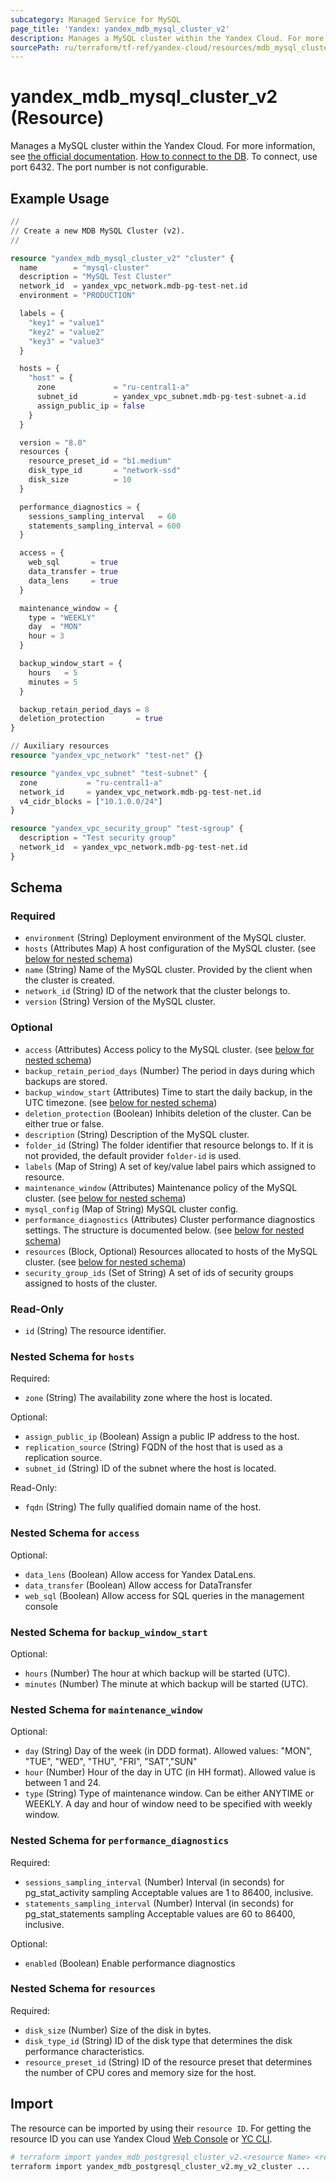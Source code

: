 ```yaml
---
subcategory: Managed Service for MySQL
page_title: 'Yandex: yandex_mdb_mysql_cluster_v2'
description: Manages a MySQL cluster within the Yandex Cloud. For more information, see the official documentation https://cloud.yandex.com/docs/managed-mysql/. How to connect to the DB https://yandex.cloud/docs/managed-mysql/quickstart#connect. To connect, use port 6432. The port number is not configurable.
sourcePath: ru/terraform/tf-ref/yandex-cloud/resources/mdb_mysql_cluster_v2.md
---
```


# yandex_mdb_mysql_cluster_v2 (Resource)

Manages a MySQL cluster within the Yandex Cloud. For more information, see [the official documentation](https://cloud.yandex.com/docs/managed-mysql/). [How to connect to the DB](https://yandex.cloud/docs/managed-mysql/quickstart#connect). To connect, use port 6432. The port number is not configurable.

## Example Usage

```terraform
//
// Create a new MDB MySQL Cluster (v2).
//

resource "yandex_mdb_mysql_cluster_v2" "cluster" {
  name        = "mysql-cluster"
  description = "MySQL Test Cluster"
  network_id  = yandex_vpc_network.mdb-pg-test-net.id
  environment = "PRODUCTION"

  labels = {
    "key1" = "value1"
    "key2" = "value2"
    "key3" = "value3"
  }

  hosts = {
    "host" = {
      zone             = "ru-central1-a"
      subnet_id        = yandex_vpc_subnet.mdb-pg-test-subnet-a.id
      assign_public_ip = false
    }
  }

  version = "8.0"
  resources {
    resource_preset_id = "b1.medium"
    disk_type_id       = "network-ssd"
    disk_size          = 10
  }

  performance_diagnostics = {
    sessions_sampling_interval   = 60
    statements_sampling_interval = 600
  }

  access = {
    web_sql       = true
    data_transfer = true
    data_lens     = true
  }

  maintenance_window = {
    type = "WEEKLY"
    day  = "MON"
    hour = 3
  }

  backup_window_start = {
    hours   = 5
    minutes = 5
  }

  backup_retain_period_days = 8
  deletion_protection       = true
}

// Auxiliary resources
resource "yandex_vpc_network" "test-net" {}

resource "yandex_vpc_subnet" "test-subnet" {
  zone           = "ru-central1-a"
  network_id     = yandex_vpc_network.mdb-pg-test-net.id
  v4_cidr_blocks = ["10.1.0.0/24"]
}

resource "yandex_vpc_security_group" "test-sgroup" {
  description = "Test security group"
  network_id  = yandex_vpc_network.mdb-pg-test-net.id
}
```

<!-- schema generated by tfplugindocs -->
## Schema

### Required

- `environment` (String) Deployment environment of the MySQL cluster.
- `hosts` (Attributes Map) A host configuration of the MySQL cluster. (see [below for nested schema](#nestedatt--hosts))
- `name` (String) Name of the MySQL cluster. Provided by the client when the cluster is created.
- `network_id` (String) ID of the network that the cluster belongs to.
- `version` (String) Version of the MySQL cluster.

### Optional

- `access` (Attributes) Access policy to the MySQL cluster. (see [below for nested schema](#nestedatt--access))
- `backup_retain_period_days` (Number) The period in days during which backups are stored.
- `backup_window_start` (Attributes) Time to start the daily backup, in the UTC timezone. (see [below for nested schema](#nestedatt--backup_window_start))
- `deletion_protection` (Boolean) Inhibits deletion of the cluster. Can be either true or false.
- `description` (String) Description of the MySQL cluster.
- `folder_id` (String) The folder identifier that resource belongs to. If it is not provided, the default provider `folder-id` is used.
- `labels` (Map of String) A set of key/value label pairs which assigned to resource.
- `maintenance_window` (Attributes) Maintenance policy of the MySQL cluster. (see [below for nested schema](#nestedatt--maintenance_window))
- `mysql_config` (Map of String) MySQL cluster config.
- `performance_diagnostics` (Attributes) Cluster performance diagnostics settings. The structure is documented below. (see [below for nested schema](#nestedatt--performance_diagnostics))
- `resources` (Block, Optional) Resources allocated to hosts of the MySQL cluster. (see [below for nested schema](#nestedblock--resources))
- `security_group_ids` (Set of String) A set of ids of security groups assigned to hosts of the cluster.

### Read-Only

- `id` (String) The resource identifier.

<a id="nestedatt--hosts"></a>
### Nested Schema for `hosts`

Required:

- `zone` (String) The availability zone where the host is located.

Optional:

- `assign_public_ip` (Boolean) Assign a public IP address to the host.
- `replication_source` (String) FQDN of the host that is used as a replication source.
- `subnet_id` (String) ID of the subnet where the host is located.

Read-Only:

- `fqdn` (String) The fully qualified domain name of the host.


<a id="nestedatt--access"></a>
### Nested Schema for `access`

Optional:

- `data_lens` (Boolean) Allow access for Yandex DataLens.
- `data_transfer` (Boolean) Allow access for DataTransfer
- `web_sql` (Boolean) Allow access for SQL queries in the management console


<a id="nestedatt--backup_window_start"></a>
### Nested Schema for `backup_window_start`

Optional:

- `hours` (Number) The hour at which backup will be started (UTC).
- `minutes` (Number) The minute at which backup will be started (UTC).


<a id="nestedatt--maintenance_window"></a>
### Nested Schema for `maintenance_window`

Optional:

- `day` (String) Day of the week (in DDD format). Allowed values: "MON", "TUE", "WED", "THU", "FRI", "SAT","SUN"
- `hour` (Number) Hour of the day in UTC (in HH format). Allowed value is between 1 and 24.
- `type` (String) Type of maintenance window. Can be either ANYTIME or WEEKLY. A day and hour of window need to be specified with weekly window.


<a id="nestedatt--performance_diagnostics"></a>
### Nested Schema for `performance_diagnostics`

Required:

- `sessions_sampling_interval` (Number) Interval (in seconds) for pg_stat_activity sampling Acceptable values are 1 to 86400, inclusive.
- `statements_sampling_interval` (Number) Interval (in seconds) for pg_stat_statements sampling Acceptable values are 60 to 86400, inclusive.

Optional:

- `enabled` (Boolean) Enable performance diagnostics


<a id="nestedblock--resources"></a>
### Nested Schema for `resources`

Required:

- `disk_size` (Number) Size of the disk in bytes.
- `disk_type_id` (String) ID of the disk type that determines the disk performance characteristics.
- `resource_preset_id` (String) ID of the resource preset that determines the number of CPU cores and memory size for the host.

## Import

The resource can be imported by using their `resource ID`. For getting the resource ID you can use Yandex Cloud [Web Console](https://console.yandex.cloud) or [YC CLI](https://yandex.cloud/docs/cli/quickstart).

```bash
# terraform import yandex_mdb_postgresql_cluster_v2.<resource Name> <resource Id>
terraform import yandex_mdb_postgresql_cluster_v2.my_v2_cluster ...
```
